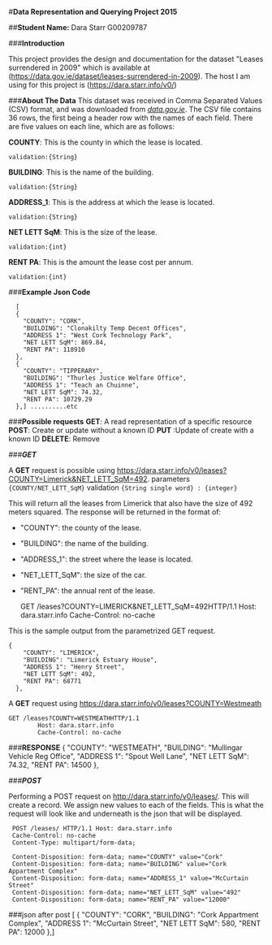 #**Data Representation and Querying Project 2015**

##**Student Name:** Dara Starr G00209787

###**Introduction**

This project provides the design and documentation for the dataset "Leases surrendered in 2009" which is available at (https://data.gov.ie/dataset/leases-surrendered-in-2009). The host I am using for this project is (https://dara.starr.info/v0/)

###**About The Data**
This dataset was received in Comma Separated Values (CSV) format, and was downloaded from [*data.gov.ie*](https://data.gov.ie/dataset/leases-surrendered-in-2009).
The CSV file contains 36 rows, the first being a header row with the names of each field.
There are five values on each line, which are as follows:

**COUNTY**: This is the county in which the lease is located. 

    validation:{String}

**BUILDING**: This is the name of the building.

    validation:{String}

**ADDRESS_1**: This is the address at which the lease is located.

    validation:{String}

**NET LETT SqM**: This is the size of the lease.

    validation:{int}

**RENT PA**: This is the amount the lease cost per annum.

    validation:{int}


###**Example Json Code**

      [ 
      {
        "COUNTY": "CORK",
        "BUILDING": "Clonakilty Temp Decent Offices",
        "ADDRESS 1": "West Cork Technology Park",
        "NET LETT SqM": 869.84,
        "RENT PA": 118910
      },
      {
        "COUNTY": "TIPPERARY",
        "BUILDING": "Thurles Justice Welfare Office",
        "ADDRESS 1": "Teach an Chuinne",
        "NET LETT SqM": 74.32,
        "RENT PA": 10729.29
      },] ..........etc

###**Possible requests**
**GET**: A read representation of a specific resource
**POST**: Create or update without a known ID
**PUT** :Update of create with a known ID
**DELETE**: Remove




###***GET***

A **GET** request is possible using https://dara.starr.info/v0/leases?COUNTY=Limerick&NET_LETT_SqM=492. parameters `{COUNTY/NET_LETT_SqM}` 
validation `{String single word} : {integer}`

This will return all the leases from Limerick that also have the size of 492 meters squared. The response will be returned in the format of:
 - "COUNTY": the county of the lease.
 - "BUILDING": the name of the building. 
 - "ADDRESS_1": the street where the lease is located. 
 - "NET_LETT_SqM": the size of the car. 
 - "RENT_PA": the annual rent of the lease.

  

     GET /leases?COUNTY=LIMERICK&NET_LETT_SqM=492HTTP/1.1
        Host: dara.starr.info
        Cache-Control: no-cache

This is the sample output from the parametrized GET request. 

    {
        "COUNTY": "LIMERICK",
        "BUILDING": "Limerick Estuary House",
        "ADDRESS 1": "Henry Street",
        "NET LETT SqM": 492,
        "RENT PA": 68771
      },

A **GET** request using https://dara.starr.info/v0/leases?COUNTY=Westmeath

    GET /leases?COUNTY=WESTMEATHHTTP/1.1
            Host: dara.starr.info
            Cache-Control: no-cache

###**RESPONSE**
    {
        "COUNTY": "WESTMEATH",
        "BUILDING": "Mullingar Vehicle Reg Office",
        "ADDRESS 1": "Spout Well Lane",
        "NET LETT SqM": 74.32,
        "RENT PA": 14500
      },

###***POST***

Performing a POST request on http://dara.starr.info/v0/leases/.
This will create a record. We assign new values to each of the fields. This is what the request will look like and underneath is the json that will be displayed.

     POST /leases/ HTTP/1.1 Host: dara.starr.info 
     Cache-Control: no-cache 
     Content-Type: multipart/form-data;
     
     Content-Disposition: form-data; name="COUNTY" value="Cork"   
     Content-Disposition: form-data; name="BUILDING" value="Cork Appartment Complex"
     Content-Disposition: form-data; name="ADDRESS_1" value="McCurtain Street"
     Content-Disposition: form-data; name="NET_LETT_SqM" value="492"
     Content-Disposition: form-data; name="RENT_PA" value="12000"

###json after post
      [
      {
        "COUNTY": "CORK",
        "BUILDING": "Cork Appartment Complex",
        "ADDRESS 1": "McCurtain Street",
        "NET LETT SqM": 580,
        "RENT PA": 12000
      },]
